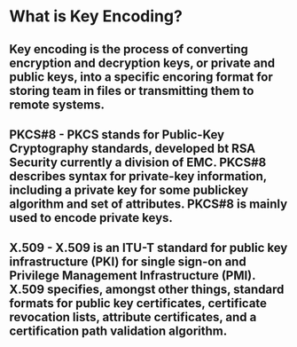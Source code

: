 # What is Key Encoding?

## Key encoding is the process of converting encryption and decryption keys, or private and public keys, into a specific encoring format for storing team in files or transmitting them to remote systems.

## PKCS#8 - PKCS stands for Public-Key Cryptography standards, developed bt RSA Security currently a division of EMC. PKCS#8 describes syntax for private-key information, including a private key for some publickey algorithm and set of attributes. PKCS#8 is mainly used to encode private keys.

## X.509 - X.509 is an ITU-T standard for public key infrastructure (PKI) for single sign-on and Privilege Management Infrastructure (PMI). X.509 specifies, amongst other things, standard formats for public key certificates, certificate revocation lists, attribute certificates, and a certification path validation algorithm.

